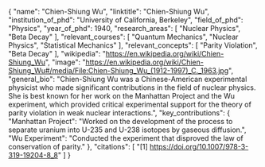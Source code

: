 {
  "name": "Chien-Shiung Wu",
  "linktitle": "Chien-Shiung Wu",
  "institution_of_phd": "University of California, Berkeley",
  "field_of_phd": "Physics",
  "year_of_phd": 1940,
  "research_areas": [
    "Nuclear Physics",
    "Beta Decay"
  ],
  "relevant_courses": [
    "Quantum Mechanics",
    "Nuclear Physics",
    "Statistical Mechanics"
  ],
  "relevant_concepts": [
    "Parity Violation",
    "Beta Decay"
  ],
  "wikipedia": "https://en.wikipedia.org/wiki/Chien-Shiung_Wu",
  "image": "https://en.wikipedia.org/wiki/Chien-Shiung_Wu#/media/File:Chien-Shiung_Wu_(1912-1997)_C._1963.jpg",
  "general_bio": "Chien-Shiung Wu was a Chinese-American experimental physicist who made significant contributions in the field of nuclear physics. She is best known for her work on the Manhattan Project and the Wu experiment, which provided critical experimental support for the theory of parity violation in weak nuclear interactions.",
  "key_contributions": {
    "Manhattan Project": "Worked on the development of the process to separate uranium into U-235 and U-238 isotopes by gaseous diffusion.",
    "Wu Experiment": "Conducted the experiment that disproved the law of conservation of parity."
  },
  "citations": [
    "[1] https://doi.org/10.1007/978-3-319-19204-8_8"
  ]
}